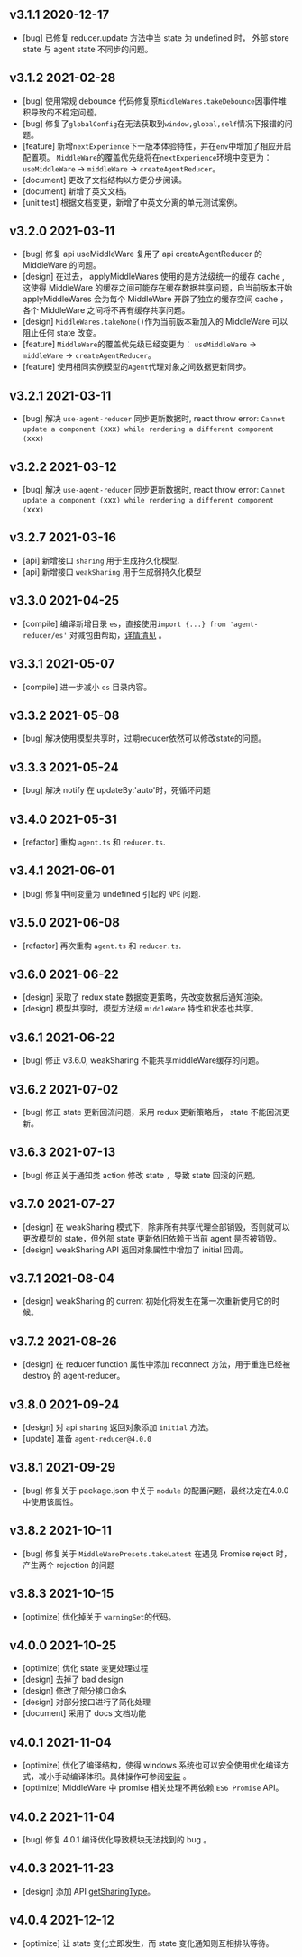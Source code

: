 ## v3.1.1 2020-12-17

* [bug] 已修复 reducer.update 方法中当 state 为 undefined 时，
外部 store state 与 agent state 不同步的问题。

## v3.1.2 2021-02-28

* [bug] 使用常规 debounce 代码修复原`MiddleWares.takeDebounce`因事件堆积导致的不稳定问题。
* [bug] 修复了`globalConfig`在无法获取到`window,global,self`情况下报错的问题。
* [feature] 新增`nextExperience`下一版本体验特性，并在`env`中增加了相应开启配置项。
`MiddleWare`的覆盖优先级将在`nextExperience`环境中变更为：`useMiddleWare` -> `middleWare` -> `createAgentReducer`。
* [document] 更改了文档结构以方便分步阅读。
* [document] 新增了英文文档。
* [unit test] 根据文档变更，新增了中英文分离的单元测试案例。

## v3.2.0 2021-03-11

* [bug] 修复 api useMiddleWare 复用了 api createAgentReducer 的 MiddleWare 的问题。
* [design] 在过去， applyMiddleWares 使用的是方法级统一的缓存 cache ,
这使得 MiddleWare 的缓存之间可能存在缓存数据共享问题，自当前版本开始
 applyMiddleWares 会为每个 MiddleWare 开辟了独立的缓存空间 cache ，
 各个 MiddleWare 之间将不再有缓存共享问题。
* [design]  `MiddleWares.takeNone()`作为当前版本新加入的 MiddleWare 可以阻止任何 state 改变。
* [feature] `MiddleWare`的覆盖优先级已经变更为：
`useMiddleWare` -> `middleWare` -> `createAgentReducer`。
* [feature] 使用相同实例模型的`Agent`代理对象之间数据更新同步。

## v3.2.1 2021-03-11

* [bug] 解决 `use-agent-reducer` 同步更新数据时, react throw error: `Cannot update a component (`xxx`) while rendering a different component (`xxx`)`

## v3.2.2 2021-03-12

* [bug] 解决 `use-agent-reducer` 同步更新数据时, react throw error: `Cannot update a component (`xxx`) while rendering a different component (`xxx`)`

## v3.2.7 2021-03-16

* [api] 新增接口 `sharing` 用于生成持久化模型.
* [api] 新增接口 `weakSharing` 用于生成弱持久化模型

## v3.3.0 2021-04-25

* [compile] 编译新增目录 `es`，直接使用`import {...} from 'agent-reducer/es'` 对减包由帮助，[详情清见](https://github.com/filefoxper/agent-reducer/blob/master/documents/zh/introduction/installation.md) 。

## v3.3.1 2021-05-07

* [compile] 进一步减小 `es` 目录内容。

## v3.3.2 2021-05-08

* [bug] 解决使用模型共享时，过期reducer依然可以修改state的问题。

## v3.3.3 2021-05-24

* [bug] 解决 notify 在 updateBy:'auto'时，死循环问题

## v3.4.0 2021-05-31

* [refactor] 重构 `agent.ts` 和 `reducer.ts`.

## v3.4.1 2021-06-01

* [bug] 修复中间变量为 undefined 引起的 `NPE` 问题.

## v3.5.0 2021-06-08

* [refactor] 再次重构 `agent.ts` 和 `reducer.ts`.

## v3.6.0 2021-06-22

* [design] 采取了 redux state 数据变更策略，先改变数据后通知渲染。
* [design] 模型共享时，模型方法级 `middleWare` 特性和状态也共享。

## v3.6.1 2021-06-22

* [bug] 修正 v3.6.0, weakSharing 不能共享middleWare缓存的问题。

## v3.6.2 2021-07-02

* [bug] 修正 state 更新回流问题，采用 redux 更新策略后， state 不能回流更新。

## v3.6.3 2021-07-13

* [bug] 修正关于通知类 action 修改 state ，导致 state 回滚的问题。

## v3.7.0 2021-07-27

* [design] 在 weakSharing 模式下，除非所有共享代理全部销毁，否则就可以更改模型的 state，但外部 state 更新依旧依赖于当前 agent 是否被销毁。
* [design] weakSharing API 返回对象属性中增加了 initial 回调。

## v3.7.1 2021-08-04

* [design] weakSharing 的 current 初始化将发生在第一次重新使用它的时候。

## v3.7.2 2021-08-26

* [design] 在 reducer function 属性中添加 reconnect 方法，用于重连已经被 destroy 的 agent-reducer。

## v3.8.0 2021-09-24

* [design] 对 api `sharing` 返回对象添加 `initial` 方法。
* [update] 准备 `agent-reducer@4.0.0`

## v3.8.1 2021-09-29

* [bug] 修复关于 package.json 中关于 `module` 的配置问题，最终决定在4.0.0中使用该属性。

## v3.8.2 2021-10-11

* [bug] 修复关于 `MiddleWarePresets.takeLatest` 在遇见 Promise reject 时，产生两个 rejection 的问题

## v3.8.3 2021-10-15

* [optimize] 优化掉关于 `warningSet`的代码。

## v4.0.0 2021-10-25

* [optimize] 优化 state 变更处理过程
* [design] 去掉了 bad design
* [design] 修改了部分接口命名
* [design] 对部分接口进行了简化处理
* [document] 采用了 docs 文档功能

## v4.0.1 2021-11-04

* [optimize] 优化了编译结构，使得 windows 系统也可以安全使用优化编译方式，减小手动编译体积。具体操作可参阅[安装](/zh/introduction?id=安装) 。
* [optimize] MiddleWare 中 promise 相关处理不再依赖 `ES6 Promise` API。 

## v4.0.2 2021-11-04

* [bug] 修复 4.0.1 编译优化导致模块无法找到的 bug 。

## v4.0.3 2021-11-23

* [design] 添加 API [getSharingType](/zh/api?id=getsharingtype)。

## v4.0.4 2021-12-12

* [optimize] 让 state 变化立即发生，而 state 变化通知则互相排队等待。